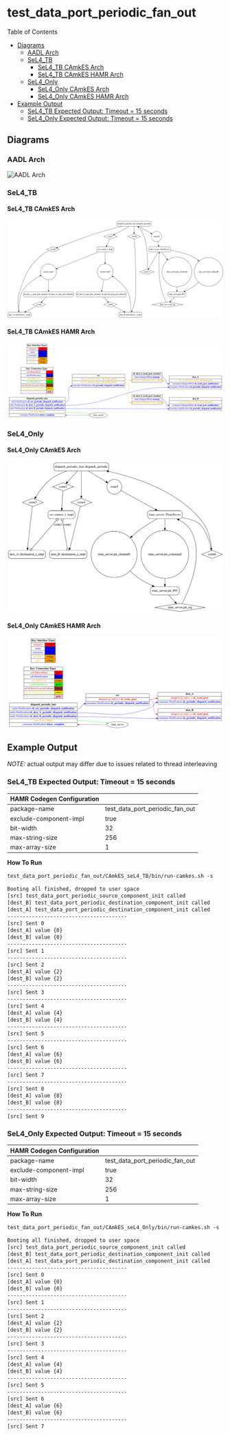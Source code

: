 # test_data_port_periodic_fan_out

 Table of Contents
  * [Diagrams](#diagrams)
    * [AADL Arch](#aadl-arch)
    * [SeL4_TB](#sel4tb)
      * [SeL4_TB CAmkES Arch](#sel4tb-camkes-arch)
      * [SeL4_TB CAmkES HAMR Arch](#sel4tb-camkes-hamr-arch)
    * [SeL4_Only](#sel4only)
      * [SeL4_Only CAmkES Arch](#sel4only-camkes-arch)
      * [SeL4_Only CAmkES HAMR Arch](#sel4only-camkes-hamr-arch)
  * [Example Output](#example-output)
    * [SeL4_TB Expected Output: Timeout = 15 seconds](#sel4tb-expected-output-timeout--15-seconds)
    * [SeL4_Only Expected Output: Timeout = 15 seconds](#sel4only-expected-output-timeout--15-seconds)

## Diagrams
### AADL Arch
![AADL Arch](diagrams/aadl-arch.png)

### SeL4_TB
#### SeL4_TB CAmkES Arch
![SeL4_TB CAmkES Arch](diagrams/CAmkES-arch-SeL4_TB.svg)

#### SeL4_TB CAmkES HAMR Arch
![SeL4_TB CAmkES HAMR Arch](diagrams/CAmkES-HAMR-arch-SeL4_TB.svg)

### SeL4_Only
#### SeL4_Only CAmkES Arch
![SeL4_Only CAmkES Arch](diagrams/CAmkES-arch-SeL4_Only.svg)

#### SeL4_Only CAmkES HAMR Arch
![SeL4_Only CAmkES HAMR Arch](diagrams/CAmkES-HAMR-arch-SeL4_Only.svg)

## Example Output
*NOTE:* actual output may differ due to issues related to thread interleaving
### SeL4_TB Expected Output: Timeout = 15 seconds

  |HAMR Codegen Configuration| |
  |--|--|
  | package-name | test_data_port_periodic_fan_out |
  | exclude-component-impl | true |
  | bit-width | 32 |
  | max-string-size | 256 |
  | max-array-size | 1 |


  **How To Run**
  ```
  test_data_port_periodic_fan_out/CAmkES_seL4_TB/bin/run-camkes.sh -s
  ```

  ```
  Booting all finished, dropped to user space
  [src] test_data_port_periodic_source_component_init called
  [dest_B] test_data_port_periodic_destination_component_init called
  [dest_A] test_data_port_periodic_destination_component_init called
  ---------------------------------------
  [src] Sent 0
  [dest_A] value {0}
  [dest_B] value {0}
  ---------------------------------------
  [src] Sent 1
  ---------------------------------------
  [src] Sent 2
  [dest_A] value {2}
  [dest_B] value {2}
  ---------------------------------------
  [src] Sent 3
  ---------------------------------------
  [src] Sent 4
  [dest_A] value {4}
  [dest_B] value {4}
  ---------------------------------------
  [src] Sent 5
  ---------------------------------------
  [src] Sent 6
  [dest_A] value {6}
  [dest_B] value {6}
  ---------------------------------------
  [src] Sent 7
  ---------------------------------------
  [src] Sent 8
  [dest_A] value {8}
  [dest_B] value {8}
  ---------------------------------------
  [src] Sent 9

  ```

### SeL4_Only Expected Output: Timeout = 15 seconds

  |HAMR Codegen Configuration| |
  |--|--|
  | package-name | test_data_port_periodic_fan_out |
  | exclude-component-impl | true |
  | bit-width | 32 |
  | max-string-size | 256 |
  | max-array-size | 1 |


  **How To Run**
  ```
  test_data_port_periodic_fan_out/CAmkES_seL4_Only/bin/run-camkes.sh -s
  ```

  ```
  Booting all finished, dropped to user space
  [src] test_data_port_periodic_source_component_init called
  [dest_B] test_data_port_periodic_destination_component_init called
  [dest_A] test_data_port_periodic_destination_component_init called
  ---------------------------------------
  [src] Sent 0
  [dest_A] value {0}
  [dest_B] value {0}
  ---------------------------------------
  [src] Sent 1
  ---------------------------------------
  [src] Sent 2
  [dest_A] value {2}
  [dest_B] value {2}
  ---------------------------------------
  [src] Sent 3
  ---------------------------------------
  [src] Sent 4
  [dest_A] value {4}
  [dest_B] value {4}
  ---------------------------------------
  [src] Sent 5
  ---------------------------------------
  [src] Sent 6
  [dest_A] value {6}
  [dest_B] value {6}
  ---------------------------------------
  [src] Sent 7

  ```